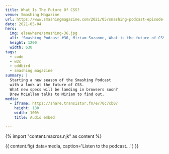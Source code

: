 ```yaml
---
title: What Is The Future Of CSS?
venue: Smashing Magazine
url: https://www.smashingmagazine.com/2021/05/smashing-podcast-episode-36/
date: 2021-05-04
hero:
  img: elsewhere/smashing-36.jpg
  alt: 'Smashing Podcast #36, Miriam Suzanne, What is the future of CSS?'
  height: 1200
  width: 630
tags:
  - code
  - w3c
  - oddbird
  - smashing magazine
summary: |
  Starting a new season of the Smashing Podcast
  with a look at the future of CSS.
  What new specs will be landing in browsers soon?
  Drew McLellan talks to Miriam to find out.
media:
  - iframe: https://share.transistor.fm/e/70c7cb07
    height: 180
    width: 100%
    title: Audio embed

---
```

{% import "content.macros.njk" as content %}

{{ content.fig(
  data=media,
  caption='Listen to the podcast…'
) }}
